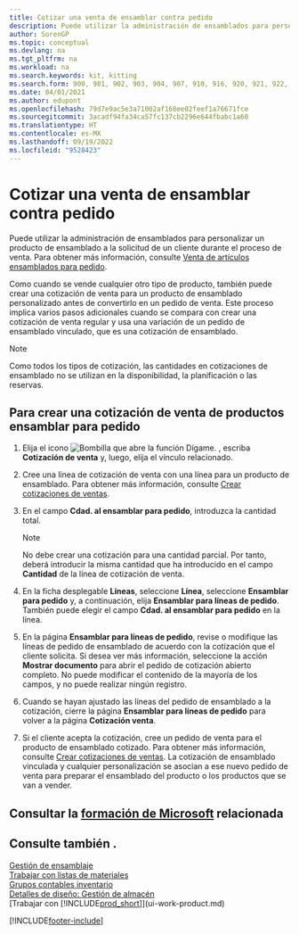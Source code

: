 ```yaml
---
title: Cotizar una venta de ensamblar contra pedido
description: Puede utilizar la administración de ensamblados para personalizar un producto de ensamblado a la solicitud de un cliente durante el proceso de venta.
author: SorenGP
ms.topic: conceptual
ms.devlang: na
ms.tgt_pltfrm: na
ms.workload: na
ms.search.keywords: kit, kitting
ms.search.form: 900, 901, 902, 903, 904, 907, 910, 916, 920, 921, 922, 923, 940, 941, 942, 930, 931, 932, 914, 915, 905
ms.date: 04/01/2021
ms.author: edupont
ms.openlocfilehash: 79d7e9ac5e3a71002af168ee02feef1a76671fce
ms.sourcegitcommit: 3acadf94fa34ca57fc137cb2296e644fbabc1a60
ms.translationtype: HT
ms.contentlocale: es-MX
ms.lasthandoff: 09/19/2022
ms.locfileid: "9528423"
---
```

# <a name="quote-an-assemble-to-order-sale"></a>Cotizar una venta de ensamblar contra pedido

Puede utilizar la administración de ensamblados para personalizar un producto de ensamblado a la solicitud de un cliente durante el proceso de venta. Para obtener más información, consulte [Venta de artículos ensamblados para pedido](assembly-how-to-sell-items-assembled-to-order.md).  

Como cuando se vende cualquier otro tipo de producto, también puede crear una cotización de venta para un producto de ensamblado personalizado antes de convertirlo en un pedido de venta. Este proceso implica varios pasos adicionales cuando se compara con crear una cotización de venta regular y usa una variación de un pedido de ensamblado vinculado, que es una cotización de ensamblado.

> [!NOTE]  
>  Como todos los tipos de cotización, las cantidades en cotizaciones de ensamblado no se utilizan en la disponibilidad, la planificación o las reservas.  

## <a name="to-create-a-sales-quote-for-an-assemble-to-order-item"></a>Para crear una cotización de venta de productos ensamblar para pedido

1.  Elija el icono ![Bombilla que abre la función Dígame.](media/ui-search/search_small.png "Dígame qué desea hacer") , escriba **Cotización de venta** y, luego, elija el vínculo relacionado.  
2.  Cree una línea de cotización de venta con una línea para un producto de ensamblado. Para obtener más información, consulte [Crear cotizaciones de ventas](sales-how-make-offers.md).  
3.  En el campo **Cdad. al ensamblar para pedido**, introduzca la cantidad total.

    > [!NOTE]  
    >  No debe crear una cotización para una cantidad parcial. Por tanto, deberá introducir la misma cantidad que ha introducido en el campo **Cantidad** de la línea de cotización de venta.  

4.  En la ficha desplegable **Líneas**, seleccione **Línea**, seleccione **Ensamblar para pedido** y, a continuación, elija **Ensamblar para líneas de pedido**. También puede elegir el campo **Cdad. al ensamblar para pedido** en la línea.  
5.  En la página **Ensamblar para líneas de pedido**, revise o modifique las líneas de pedido de ensamblado de acuerdo con la cotización que el cliente solicita. Si desea ver más información, seleccione la acción **Mostrar documento** para abrir el pedido de cotización abierto completo. No puede modificar el contenido de la mayoría de los campos, y no puede realizar ningún registro.  
6.  Cuando se hayan ajustado las líneas del pedido de ensamblado a la cotización, cierre la página **Ensamblar para líneas de pedido** para volver a la página **Cotización venta**.  
7.  Si el cliente acepta la cotización, cree un pedido de venta para el producto de ensamblado cotizado. Para obtener más información, consulte [Crear cotizaciones de ventas](sales-how-make-offers.md). La cotización de ensamblado vinculada y cualquier personalización se asocian a ese nuevo pedido de venta para preparar el ensamblado del producto o los productos que se van a vender.  

## <a name="see-related-microsoft-training"></a>Consultar la [formación de Microsoft](/training/modules/assemble-to-order-dynamics-365-business-central/) relacionada

## <a name="see-also"></a>Consulte también .

[Gestión de ensamblaje](assembly-assemble-items.md)  
[Trabajar con listas de materiales](inventory-how-work-BOMs.md)  
[Grupos contables inventario](inventory-manage-inventory.md)  
[Detalles de diseño: Gestión de almacén](design-details-warehouse-management.md)  
[Trabajar con [!INCLUDE[prod_short](includes/prod_short.md)]](ui-work-product.md)


[!INCLUDE[footer-include](includes/footer-banner.md)]
